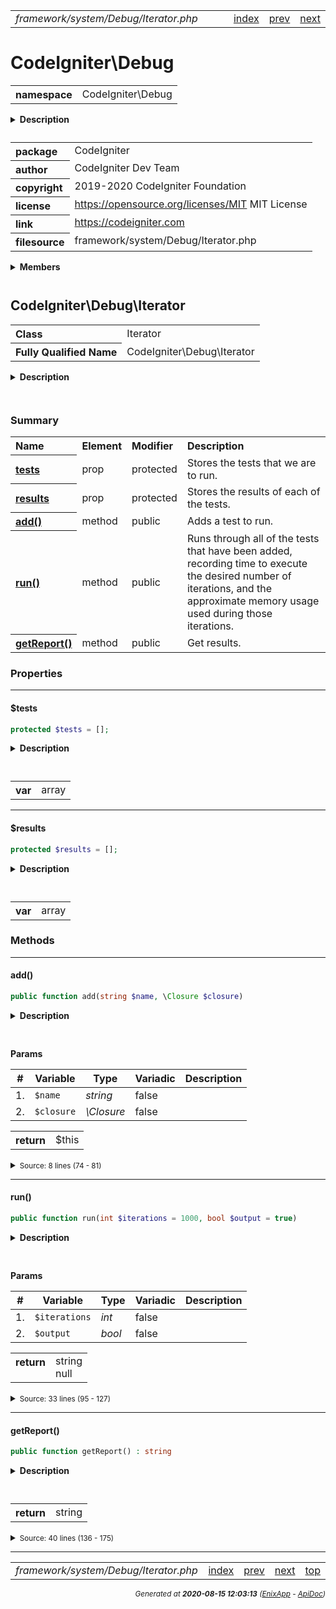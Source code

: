


 



<table>
<tr>
<td style="width:100%"><em>framework/system/Debug/Iterator.php</em></td>
<td><a href="../../../../../../api/index.md">index</a></td>
<td><a href="../../../../../../api/vendor/codeigniter4/framework/system/Debug/Exceptions.md">prev</a></td>
<td><a href="../../../../../../api/vendor/codeigniter4/framework/system/Debug/Timer.md">next</a></td>
</tr>
</table>







# CodeIgniter\Debug 
<table style="text-align:left">
<tr><th>namespace</th><td>CodeIgniter\Debug</td></tr>
</table>

<details>
<summary style="margin-bottom:12px;"><strong>Description</strong></summary>

<table>
<tr><td>
CodeIgniter
</td></tr>
</table>

<table>
<tr><td>
An open source application development framework for PHP

This content is released under the MIT License (MIT)

Copyright (c) 2014-2019 British Columbia Institute of Technology
Copyright (c) 2019-2020 CodeIgniter Foundation

Permission is hereby granted, free of charge, to any person obtaining a copy
of this software and associated documentation files (the "Software"), to deal
in the Software without restriction, including without limitation the rights
to use, copy, modify, merge, publish, distribute, sublicense, and/or sell
copies of the Software, and to permit persons to whom the Software is
furnished to do so, subject to the following conditions:

The above copyright notice and this permission notice shall be included in
all copies or substantial portions of the Software.

THE SOFTWARE IS PROVIDED "AS IS", WITHOUT WARRANTY OF ANY KIND, EXPRESS OR
IMPLIED, INCLUDING BUT NOT LIMITED TO THE WARRANTIES OF MERCHANTABILITY,
FITNESS FOR A PARTICULAR PURPOSE AND NONINFRINGEMENT. IN NO EVENT SHALL THE
AUTHORS OR COPYRIGHT HOLDERS BE LIABLE FOR ANY CLAIM, DAMAGES OR OTHER
LIABILITY, WHETHER IN AN ACTION OF CONTRACT, TORT OR OTHERWISE, ARISING FROM,
OUT OF OR IN CONNECTION WITH THE SOFTWARE OR THE USE OR OTHER DEALINGS IN
THE SOFTWARE.
</td></tr>
</table>

</details>



<table style="text-align:left">
<tr style="vertical-align:top;">
<th>package</th>
<td>CodeIgniter
</td>
</tr>
<tr style="vertical-align:top;">
<th>author</th>
<td>CodeIgniter Dev Team
</td>
</tr>
<tr style="vertical-align:top;">
<th>copyright</th>
<td>2019-2020 CodeIgniter Foundation
</td>
</tr>
<tr style="vertical-align:top;">
<th>license</th>
<td><a href="https://opensource.org/licenses/MIT">https://opensource.org/licenses/MIT</a>	MIT License
</td>
</tr>
<tr style="vertical-align:top;">
<th>link</th>
<td><a href="https://codeigniter.com">https://codeigniter.com</a>

</td>
</tr>
<tr style="vertical-align:top;">
<th>filesource</th>
<td>framework/system/Debug/Iterator.php
</td>
</tr>
</table>

 

<details>
<summary style="margin-bottom:12px;"><strong>Members</strong></summary>
<table>
<tr><td><a href="../../../../../../api/vendor/codeigniter4/framework/system/Debug/Exceptions.md">CodeIgniter\Debug\Exceptions</a></td></tr>
<tr><td><a href="../../../../../../api/vendor/codeigniter4/framework/system/Debug/Iterator.md">CodeIgniter\Debug\Iterator</a></td></tr>
<tr><td><a href="../../../../../../api/vendor/codeigniter4/framework/system/Debug/Timer.md">CodeIgniter\Debug\Timer</a></td></tr>
<tr><td><a href="../../../../../../api/vendor/codeigniter4/framework/system/Debug/Toolbar.md">CodeIgniter\Debug\Toolbar</a></td></tr>
<tr><td><a href="../../../../../../api/vendor/codeigniter4/framework/system/Debug/Toolbar/Collectors/BaseCollector.md">CodeIgniter\Debug\Toolbar\Collectors\BaseCollector</a></td></tr>
<tr><td><a href="../../../../../../api/vendor/codeigniter4/framework/system/Debug/Toolbar/Collectors/Config.md">CodeIgniter\Debug\Toolbar\Collectors\Config</a></td></tr>
<tr><td><a href="../../../../../../api/vendor/codeigniter4/framework/system/Debug/Toolbar/Collectors/Database.md">CodeIgniter\Debug\Toolbar\Collectors\Database</a></td></tr>
<tr><td><a href="../../../../../../api/vendor/codeigniter4/framework/system/Debug/Toolbar/Collectors/Events.md">CodeIgniter\Debug\Toolbar\Collectors\Events</a></td></tr>
<tr><td><a href="../../../../../../api/vendor/codeigniter4/framework/system/Debug/Toolbar/Collectors/Files.md">CodeIgniter\Debug\Toolbar\Collectors\Files</a></td></tr>
<tr><td><a href="../../../../../../api/vendor/codeigniter4/framework/system/Debug/Toolbar/Collectors/History.md">CodeIgniter\Debug\Toolbar\Collectors\History</a></td></tr>
<tr><td><a href="../../../../../../api/vendor/codeigniter4/framework/system/Debug/Toolbar/Collectors/Logs.md">CodeIgniter\Debug\Toolbar\Collectors\Logs</a></td></tr>
<tr><td><a href="../../../../../../api/vendor/codeigniter4/framework/system/Debug/Toolbar/Collectors/Routes.md">CodeIgniter\Debug\Toolbar\Collectors\Routes</a></td></tr>
<tr><td><a href="../../../../../../api/vendor/codeigniter4/framework/system/Debug/Toolbar/Collectors/Timers.md">CodeIgniter\Debug\Toolbar\Collectors\Timers</a></td></tr>
<tr><td><a href="../../../../../../api/vendor/codeigniter4/framework/system/Debug/Toolbar/Collectors/Views.md">CodeIgniter\Debug\Toolbar\Collectors\Views</a></td></tr>
</table>
</details>



 

 
## CodeIgniter\Debug\Iterator

<table style="text-align:left">
<tr><th>Class</th><td>Iterator</td></tr>
<tr><th>Fully Qualified Name</th><td>CodeIgniter\Debug\Iterator</td></tr>
</table>


<details>
<summary style="margin-bottom:12px;"><strong>Description</strong></summary>

<table>
<tr><td>
Iterator for debugging.
</td></tr>
</table>


</details>



<table style="text-align:left">
</table>



### Summary


<table style="text-align:left;">
<tr>
<th>Name</th>
<th>Element</th>
<th>Modifier</th>
<th>Description</th>
</tr>

<tr>
<th><a href="#tests"><strong>tests</strong></a></th>
<td>prop</td>
<td>
protected

</td>
<td>Stores the tests that we are to run.</td>
</tr>
<tr>
<th><a href="#results"><strong>results</strong></a></th>
<td>prop</td>
<td>
protected

</td>
<td>Stores the results of each of the tests.</td>
</tr>

<tr>
<th><a href="#add"><strong>add</strong>()</a></th>
<td>method</td>
<td>
public

</td>
<td>Adds a test to run.</td>
</tr>
<tr>
<th><a href="#run"><strong>run</strong>()</a></th>
<td>method</td>
<td>
public

</td>
<td>Runs through all of the tests that have been added, recording
time to execute the desired number of iterations, and the approximate
memory usage used during those iterations.</td>
</tr>
<tr>
<th><a href="#getReport"><strong>getReport</strong>()</a></th>
<td>method</td>
<td>
public

</td>
<td>Get results.</td>
</tr>

</table>





### Properties


<hr>

#### $tests

```php
protected $tests = [];
```

<details>
<summary style="margin-bottom:12px;"><strong>Description</strong></summary>

<table>
<tr><td>
Stores the tests that we are to run.
</td></tr>
</table>


</details>



<table style="text-align:left">
</table>




<table>
<tr>
<th style="vertical-align:top;">var</th>
<td>array
</td>
</tr>
</table>


<hr>

#### $results

```php
protected $results = [];
```

<details>
<summary style="margin-bottom:12px;"><strong>Description</strong></summary>

<table>
<tr><td>
Stores the results of each of the tests.
</td></tr>
</table>


</details>



<table style="text-align:left">
</table>




<table>
<tr>
<th style="vertical-align:top;">var</th>
<td>array
</td>
</tr>
</table>







### Methods


<hr>

#### add()

```php
public function add(string $name, \Closure $closure)
```

<details>
<summary style="margin-bottom:12px;"><strong>Description</strong></summary>

<table>
<tr><td>
Adds a test to run.
</td></tr>
</table>

<table>
<tr><td>
Tests are simply closures that the user can define any sequence of
things to happen during the test.
</td></tr>
</table>

</details>



<table style="text-align:left">
</table>


**Params**

<table>
<thead>
<tr>
<th>#</th>
<th>Variable</th>
<th>Type</th>
<th>Variadic</th>
<th>Description</th>
</tr>
</thead>
<tbody>

<tr>
<td>1.</td>
<td><code>$name</code></td>
<td><em>string
</em></td>
<td>false</td>
<td></td>
</tr>

<tr>
<td>2.</td>
<td><code>$closure</code></td>
<td><em>\Closure
</em></td>
<td>false</td>
<td></td>
</tr>


</tbody>
</table>



<table>
<tr>
<th style="vertical-align:top;">return</th>
<td>$this
</td>
</tr>
</table>





<details>
<summary><small>Source: 8 lines (74 - 81)</small></summary>

```php
public function add(string $name, \Closure $closure)
{
	$name = strtolower($name);

	$this->tests[$name] = $closure;

	return $this;
}
```

</details>


<hr>

#### run()

```php
public function run(int $iterations = 1000, bool $output = true)
```

<details>
<summary style="margin-bottom:12px;"><strong>Description</strong></summary>

<table>
<tr><td>
Runs through all of the tests that have been added, recording
time to execute the desired number of iterations, and the approximate
memory usage used during those iterations.
</td></tr>
</table>


</details>



<table style="text-align:left">
</table>


**Params**

<table>
<thead>
<tr>
<th>#</th>
<th>Variable</th>
<th>Type</th>
<th>Variadic</th>
<th>Description</th>
</tr>
</thead>
<tbody>

<tr>
<td>1.</td>
<td><code>$iterations</code></td>
<td><em>int
</em></td>
<td>false</td>
<td></td>
</tr>

<tr>
<td>2.</td>
<td><code>$output</code></td>
<td><em>bool
</em></td>
<td>false</td>
<td></td>
</tr>


</tbody>
</table>



<table>
<tr>
<th style="vertical-align:top;">return</th>
<td>string<br>null
</td>
</tr>
</table>





<details>
<summary><small>Source: 33 lines (95 - 127)</small></summary>

```php
public function run(int $iterations = 1000, bool $output = true)
{
	foreach ($this->tests as $name => $test)
	{
		// clear memory before start
		gc_collect_cycles();

		$start     = microtime(true);
		$start_mem = $max_memory = memory_get_usage(true);

		for ($i = 0; $i < $iterations; $i ++)
		{
			$result = $test();

			$max_memory = max($max_memory, memory_get_usage(true));

			unset($result);
		}

		$this->results[$name] = [
			'time'   => microtime(true) - $start,
			'memory' => $max_memory - $start_mem,
			'n'      => $iterations,
		];
	}

	if ($output)
	{
		return $this->getReport();
	}

	return null;
}
```

</details>


<hr>

#### getReport()

```php
public function getReport() : string
```

<details>
<summary style="margin-bottom:12px;"><strong>Description</strong></summary>

<table>
<tr><td>
Get results.
</td></tr>
</table>


</details>



<table style="text-align:left">
</table>





<table>
<tr>
<th style="vertical-align:top;">return</th>
<td>string
</td>
</tr>
</table>





<details>
<summary><small>Source: 40 lines (136 - 175)</small></summary>

```php
public function getReport(): string
{
	if (empty($this->results))
	{
		return 'No results to display.';
	}

	helper('number');

	// Template
	$tpl = '<table>
		<thead>
			<tr>
				<td>Test</td>
				<td>Time</td>
				<td>Memory</td>
			</tr>
		</thead>
		<tbody>
			{rows}
		</tbody>
	</table>';

	$rows = '';

	foreach ($this->results as $name => $result)
	{
		$memory = number_to_size($result['memory'], 4);

		$rows .= "<tr>
			<td>{$name}</td>
			<td>" . number_format($result['time'], 4) . "</td>
			<td>{$memory}</td>
		</tr>";
	}

	$tpl = str_replace('{rows}', $rows, $tpl);

	return $tpl . '<br/>';
}
```

</details>





 


 
  




<hr>

<table>
<tr>
<td style="width:100%"><em>framework/system/Debug/Iterator.php</em></td>
<td><a href="../../../../../../api/index.md">index</a></td>
<td><a href="../../../../../../api/vendor/codeigniter4/framework/system/Debug/Exceptions.md">prev</a></td>
<td><a href="../../../../../../api/vendor/codeigniter4/framework/system/Debug/Timer.md">next</a></td>
<td><a href="#">top</a></td></tr>
</table>




<div style="text-align:right;">

<small>_Generated at **2020-08-15 12:03:13**_ *([EnixApp](https://github.com/enix-app) - [ApiDoc](https://github.com/enix-app/apidoc))*</small>
</div>